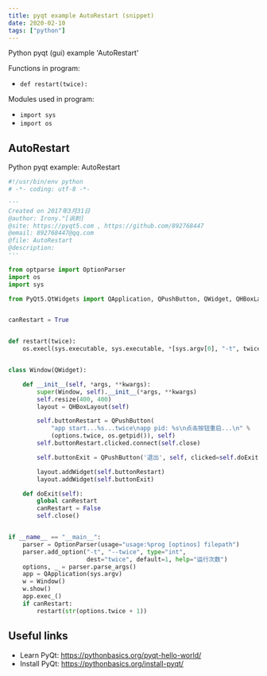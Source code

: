 ```yaml
---
title: pyqt example AutoRestart (snippet)
date: 2020-02-10
tags: ["python"]
---
```

Python pyqt (gui) example 'AutoRestart'

Functions in program: 
* `def restart(twice):`

Modules used in program: 
* `import sys`
* `import os`

## AutoRestart

Python pyqt example: AutoRestart

```python
#!/usr/bin/env python
# -*- coding: utf-8 -*-

'''
Created on 2017年3月31日
@author: Irony."[讽刺]
@site: https://pyqt5.com , https://github.com/892768447
@email: 892768447@qq.com
@file: AutoRestart
@description: 
'''

from optparse import OptionParser
import os
import sys

from PyQt5.QtWidgets import QApplication, QPushButton, QWidget, QHBoxLayout


canRestart = True


def restart(twice):
    os.execl(sys.executable, sys.executable, *[sys.argv[0], "-t", twice])


class Window(QWidget):

    def __init__(self, *args, **kwargs):
        super(Window, self).__init__(*args, **kwargs)
        self.resize(400, 400)
        layout = QHBoxLayout(self)

        self.buttonRestart = QPushButton(
            "app start...%s...twice\napp pid: %s\n点击按钮重启...\n" %
            (options.twice, os.getpid()), self)
        self.buttonRestart.clicked.connect(self.close)

        self.buttonExit = QPushButton('退出', self, clicked=self.doExit)

        layout.addWidget(self.buttonRestart)
        layout.addWidget(self.buttonExit)

    def doExit(self):
        global canRestart
        canRestart = False
        self.close()


if __name__ == "__main__":
    parser = OptionParser(usage="usage:%prog [optinos] filepath")
    parser.add_option("-t", "--twice", type="int",
                      dest="twice", default=1, help="运行次数")
    options, _ = parser.parse_args()
    app = QApplication(sys.argv)
    w = Window()
    w.show()
    app.exec_()
    if canRestart:
        restart(str(options.twice + 1))


```

## Useful links

- Learn PyQt: https://pythonbasics.org/pyqt-hello-world/
- Install PyQt: https://pythonbasics.org/install-pyqt/
